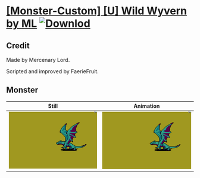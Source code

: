 # [\[Monster-Custom\] \[U\] Wild Wyvern by ML](./) [![Downlod](https://img.shields.io/badge/Download--red?style=social&logo=github)](https://minhaskamal.github.io/DownGit/#/home?url=https://github.com/Klokinator/FE-Repo/tree/main/Battle%20Animations%2FMonsters%20-%20Dragons%20and%20Special%2F%5BMonster-Custom%5D%20%5BU%5D%20Wild%20Wyvern%20by%20ML%2F8.%20Monster)

## Credit

Made by Mercenary Lord. 

Scripted and improved by FaerieFruit.

## Monster

| Still | Animation |
| :---: | :-------: |
| ![Monster still](./Monster_000.png) | ![Monster animation](./Monster.gif) |
